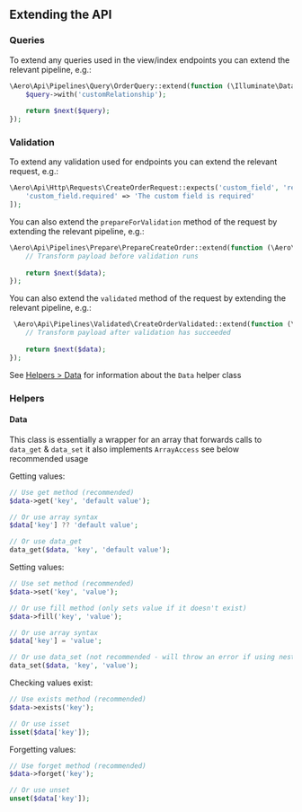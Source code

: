 ## Extending the API

### Queries

To extend any queries used in the view/index endpoints you can extend the relevant pipeline, e.g.:

```php
\Aero\Api\Pipelines\Query\OrderQuery::extend(function (\Illuminate\Database\Eloquent\Builder $query, $next) {
    $query->with('customRelationship');
    
    return $next($query);
});
```

### Validation

To extend any validation used for endpoints you can extend the relevant request, e.g.:

```php
\Aero\Api\Http\Requests\CreateOrderRequest::expects('custom_field', 'required|string', [
    'custom_field.required' => 'The custom field is required'
]);
```

You can also extend the `prepareForValidation` method of the request by extending the relevant pipeline, e.g.:

```php
\Aero\Api\Pipelines\Prepare\PrepareCreateOrder::extend(function (\Aero\Api\Helpers\Data $data, $next) {
    // Transform payload before validation runs
    
    return $next($data);
});
```

You can also extend the `validated` method of the request by extending the relevant pipeline, e.g.:

```php
 \Aero\Api\Pipelines\Validated\CreateOrderValidated::extend(function (\Aero\Api\Helpers\Data $data, $next) {
    // Transform payload after validation has succeeded
    
    return $next($data);
});
```

See [Helpers > Data](#data) for information about the `Data` helper class

### Helpers

#### Data

This class is essentially a wrapper for an array that forwards calls to `data_get` & `data_set` it also implements `ArrayAccess` see below recommended usage

Getting values:

```php
// Use get method (recommended)
$data->get('key', 'default value');

// Or use array syntax
$data['key'] ?? 'default value';

// Or use data_get
data_get($data, 'key', 'default value');
```

Setting values:

```php
// Use set method (recommended)
$data->set('key', 'value');

// Or use fill method (only sets value if it doesn't exist)
$data->fill('key', 'value');

// Or use array syntax
$data['key'] = 'value';

// Or use data_set (not recommended - will throw an error if using nested keys, e.g. 'key.child')
data_set($data, 'key', 'value');
```

Checking values exist:

```php
// Use exists method (recommended)
$data->exists('key');

// Or use isset
isset($data['key']);
```

Forgetting values:

```php
// Use forget method (recommended)
$data->forget('key');

// Or use unset
unset($data['key']);
```


